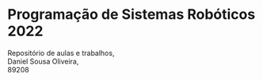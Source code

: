 # Programação de Sistemas Robóticos 2022 #

Repositório de aulas e trabalhos,   
Daniel Sousa Oliveira,   
89208  